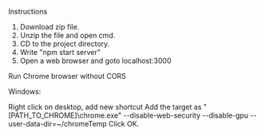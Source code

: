 Instructions

1) Download zip file.
2) Unzip the file and open cmd.
3) CD to the project directory.
4) Write "npm start server"
5) Open a web browser and goto localhost:3000

Run Chrome browser without CORS

Windows:

Right click on desktop, add new shortcut
Add the target as "[PATH_TO_CHROME]\chrome.exe" --disable-web-security --disable-gpu --user-data-dir=~/chromeTemp
Click OK.
